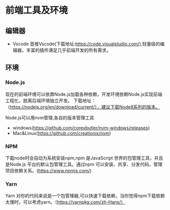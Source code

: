 # 前端工具及环境

## 编辑器

- Vscode
首推Vscode(下载地址:https://code.visualstudio.com/),轻量级的编辑器，丰富的插件满足几乎前端开发的所有需求。

## 环境

### Node.js
现在的前端环境可以依靠Node.js加载各种依赖，开发环境依赖Node.js实现前端工程化，脱离后端环境独立开发。
下载地址：（https://nodejs.org/en/download/current/），建议下载Node8系列的版本。

Node.js可以用nvm管理,各自的版本管理工具
- windows(https://github.com/coreybutler/nvm-windows/releases)
- Mac&Linux(https://github.com/creationix/nvm)

### NPM
下载node时会自动为系统安装npm,npm 是JavaScript 世界的包管理工具，并且是Node.js 平台的默认包管理工具。通过npm 可以安装、共享、分发代码，管理项目依赖关系。(https://www.npmjs.com/)

### Yarn
Yarn 对你的代码来说是一个包管理器,可以快速下载依赖，当你觉得npm下载依赖太慢时，可以考虑yarn。（https://yarnpkg.com/zh-Hans/）


